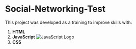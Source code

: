 # Social-Networking-Test

This project was developed as a training to improve skills with:

1. **HTML** 
2. **JavaScript** ![JavaScript Logo](https://img.icons8.com/color/2x/javascript.png)
3. **CSS**
